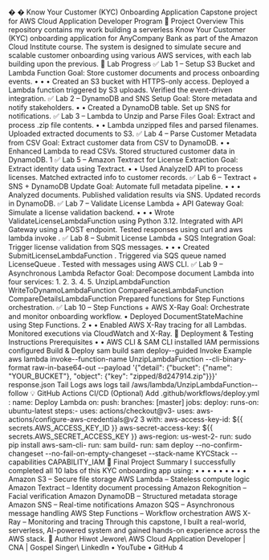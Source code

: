 �
� Know Your Customer (KYC) Onboarding
 Application
 Capstone project for AWS Cloud Application Developer Program
 🌟 Project Overview
 This repository contains my work building a serverless Know Your Customer (KYC) onboarding application
 for AnyCompany Bank as part of the Amazon Cloud Institute course. The system is designed to simulate
 secure and scalable customer onboarding using various AWS services, with each lab building upon the
 previous.
 📅 Lab Progress
 ✅ Lab 1 – Setup S3 Bucket and Lambda Function
 Goal: Store customer documents and process onboarding events.
 • 
• 
• 
Created an S3 bucket with HTTPS-only access.
 Deployed a Lambda function triggered by S3 uploads.
 Verified the event-driven integration.
 ✅ Lab 2 – DynamoDB and SNS Setup
 Goal: Store metadata and notify stakeholders.
 • 
• 
Created a DynamoDB table.
 Set up SNS for notifications.
 ✅ Lab 3 – Lambda to Unzip and Parse Files
 Goal: Extract and process .zip file contents.
 • 
• 
Lambda unzipped files and parsed filenames.
 Uploaded extracted documents to S3.
 ✅ Lab 4 – Parse Customer Metadata from CSV
 Goal: Extract customer data from CSV to DynamoDB.
 • 
• 
Enhanced Lambda to read CSVs.
 Stored structured customer data in DynamoDB.
 1
✅ Lab 5 – Amazon Textract for License Extraction
 Goal: Extract identity data using Textract.
 • 
• 
Used 
AnalyzeID API to process licenses.
 Matched extracted info to customer records.
 ✅ Lab 6 – Textract + SNS + DynamoDB Update
 Goal: Automate full metadata pipeline.
 • 
• 
• 
Analyzed documents.
 Published validation results via SNS.
 Updated records in DynamoDB.
 ✅ Lab 7 – Validate License Lambda + API Gateway
 Goal: Simulate a license validation backend.
 • 
• 
• 
Wrote 
ValidateLicenseLambdaFunction using Python 3.12.
 Integrated with API Gateway using a POST endpoint.
 Tested responses using 
curl and 
aws lambda invoke .
 ✅ Lab 8 – Submit License Lambda + SQS Integration
 Goal: Trigger license validation from SQS messages.
 • 
• 
• 
Created 
SubmitLicenseLambdaFunction .
 Triggered via SQS queue named 
LicenseQueue .
 Tested with messages using AWS CLI.
 ✅ Lab 9 – Asynchronous Lambda Refactor
 Goal: Decompose document Lambda into four services:
 1. 
2. 
3. 
4. 
5. 
UnzipLambdaFunction
 WriteToDynamoLambdaFunction
 CompareFacesLambdaFunction
 CompareDetailsLambdaFunction
 Prepared functions for Step Functions orchestration.
 ✅ Lab 10 – Step Functions + AWS X-Ray
 Goal: Orchestrate and monitor onboarding workflow.
 • 
Deployed 
DocumentStateMachine using Step Functions.
 2
• 
• 
Enabled AWS X-Ray tracing for all Lambdas.
 Monitored executions via CloudWatch and X-Ray.
 🚀 Deployment & Testing Instructions
 Prerequisites
 • 
• 
AWS CLI & SAM CLI installed
 IAM permissions configured
 Build & Deploy
 sam build
 sam deploy--guided
 Invoke Example
 aws lambda invoke--function-name UnzipLambdaFunction \--cli-binary-format raw-in-base64-out \--payload '{"detail": {"bucket": {"name": "YOUR_BUCKET"}, "object": {"key": 
"zipped/8d247914.zip"}}}' response.json
 Tail Logs
 aws logs tail /aws/lambda/UnzipLambdaFunction--follow
 💡 GitHub Actions CI/CD (Optional)
 Add 
.github/workflows/deploy.yml :
 name: Deploy Lambda
 on:
 push:
 branches: [master]
 jobs:
 deploy:
 runs-on: ubuntu-latest
 steps:- uses: actions/checkout@v3- uses: aws-actions/configure-aws-credentials@v2
 3
with:
 aws-access-key-id: ${{ secrets.AWS_ACCESS_KEY_ID }}
 aws-secret-access-key: ${{ secrets.AWS_SECRET_ACCESS_KEY }}
 aws-region: us-west-2- run: sudo pip install aws-sam-cli- run: sam build- run: sam deploy --no-confirm-changeset --no-fail-on-empty-changeset \--stack-name KYCStack --capabilities CAPABILITY_IAM
 🎉 Final Project Summary
 I successfully completed all 10 labs of this KYC onboarding app using:
 • 
• 
• 
• 
• 
• 
• 
• 
• 
Amazon S3 – Secure file storage
 AWS Lambda – Stateless compute logic
 Amazon Textract – Identity document processing
 Amazon Rekognition – Facial verification
 Amazon DynamoDB – Structured metadata storage
 Amazon SNS – Real-time notifications
 Amazon SQS – Asynchronous message handling
 AWS Step Functions – Workflow orchestration
 AWS X-Ray – Monitoring and tracing
 Through this capstone, I built a real-world, serverless, AI-powered system and gained hands-on experience
 across the AWS stack.
 📄 Author
 Hiwot Jewore\ AWS Cloud Application Developer | CNA | Gospel Singer\ 
LinkedIn • 
YouTube • 
GitHub
 4
